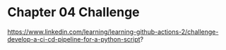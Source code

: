 # Chapter 04 Challenge

https://www.linkedin.com/learning/learning-github-actions-2/challenge-develop-a-ci-cd-pipeline-for-a-python-script?
